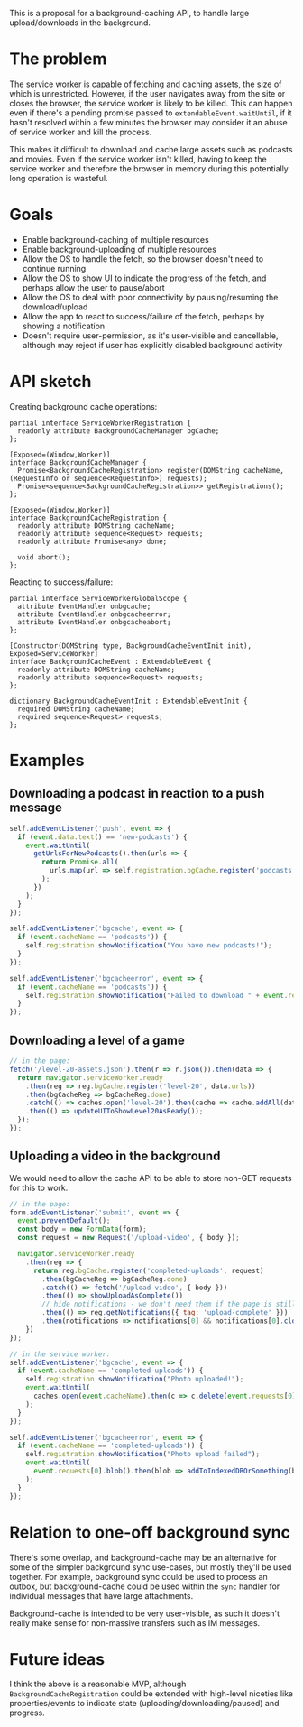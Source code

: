 This is a proposal for a background-caching API, to handle large upload/downloads in the background.

# The problem

The service worker is capable of fetching and caching assets, the size of which is unrestricted. However, if the user navigates away from the site or closes the browser, the service worker is likely to be killed. This can happen even if there's a pending promise passed to `extendableEvent.waitUntil`, if it hasn't resolved within a few minutes the browser may consider it an abuse of service worker and kill the process.

This makes it difficult to download and cache large assets such as podcasts and movies. Even if the service worker isn't killed, having to keep the service worker and therefore the browser in memory during this potentially long operation is wasteful.

# Goals

* Enable background-caching of multiple resources
* Enable background-uploading of multiple resources
* Allow the OS to handle the fetch, so the browser doesn't need to continue running
* Allow the OS to show UI to indicate the progress of the fetch, and perhaps allow the user to pause/abort
* Allow the OS to deal with poor connectivity by pausing/resuming the download/upload
* Allow the app to react to success/failure of the fetch, perhaps by showing a notification
* Doesn't require user-permission, as it's user-visible and cancellable, although may reject if user has explicitly disabled background activity

# API sketch

Creating background cache operations:

```
partial interface ServiceWorkerRegistration {
  readonly attribute BackgroundCacheManager bgCache;
};

[Exposed=(Window,Worker)]
interface BackgroundCacheManager {
  Promise<BackgroundCacheRegistration> register(DOMString cacheName, (RequestInfo or sequence<RequestInfo>) requests);
  Promise<sequence<BackgroundCacheRegistration>> getRegistrations();
};

[Exposed=(Window,Worker)]
interface BackgroundCacheRegistration {
  readonly attribute DOMString cacheName;
  readonly attribute sequence<Request> requests;
  readonly attribute Promise<any> done;

  void abort();
};
```

Reacting to success/failure:

```
partial interface ServiceWorkerGlobalScope {
  attribute EventHandler onbgcache;
  attribute EventHandler onbgcacheerror;
  attribute EventHandler onbgcacheabort;
};

[Constructor(DOMString type, BackgroundCacheEventInit init), Exposed=ServiceWorker]
interface BackgroundCacheEvent : ExtendableEvent {
  readonly attribute DOMString cacheName;
  readonly attribute sequence<Request> requests;
};

dictionary BackgroundCacheEventInit : ExtendableEventInit {
  required DOMString cacheName;
  required sequence<Request> requests;
};
```

# Examples

## Downloading a podcast in reaction to a push message

```js
self.addEventListener('push', event => {
  if (event.data.text() == 'new-podcasts') {
    event.waitUntil(
      getUrlsForNewPodcasts().then(urls => {
        return Promise.all(
          urls.map(url => self.registration.bgCache.register('podcasts', url))
        );
      })
    );
  }
});

self.addEventListener('bgcache', event => {
  if (event.cacheName == 'podcasts')) {
    self.registration.showNotification("You have new podcasts!");
  }
});

self.addEventListener('bgcacheerror', event => {
  if (event.cacheName == 'podcasts')) {
    self.registration.showNotification("Failed to download " + event.requests[0].url);
  }
});
```

## Downloading a level of a game

```js
// in the page:
fetch('/level-20-assets.json').then(r => r.json()).then(data => {
  return navigator.serviceWorker.ready
    .then(reg => reg.bgCache.register('level-20', data.urls))
    .then(bgCacheReg => bgCacheReg.done)
    .catch(() => caches.open('level-20').then(cache => cache.addAll(data.urls)))
    .then(() => updateUIToShowLevel20AsReady());
  });
});
```

## Uploading a video in the background

We would need to allow the cache API to be able to store non-GET requests for this to work.

```js
// in the page:
form.addEventListener('submit', event => {
  event.preventDefault();
  const body = new FormData(form);
  const request = new Request('/upload-video', { body });

  navigator.serviceWorker.ready
    .then(reg => {
      return reg.bgCache.register('completed-uploads', request)
        .then(bgCacheReg => bgCacheReg.done)
        .catch(() => fetch('/upload-video', { body }))
        .then(() => showUploadAsComplete())
        // hide notifications - we don't need them if the page is still open
        .then(() => reg.getNotifications({ tag: 'upload-complete' }))
        .then(notifications => notifications[0] && notifications[0].close())
    })
});
```

```js
// in the service worker:
self.addEventListener('bgcache', event => {
  if (event.cacheName == 'completed-uploads')) {
    self.registration.showNotification("Photo uploaded!");
    event.waitUntil(
      caches.open(event.cacheName).then(c => c.delete(event.requests[0]))
    );
  }
});

self.addEventListener('bgcacheerror', event => {
  if (event.cacheName == 'completed-uploads')) {
    self.registration.showNotification("Photo upload failed");
    event.waitUntil(
      event.requests[0].blob().then(blob => addToIndexedDBOrSomething(blob))
    );
  }
});
```

# Relation to one-off background sync

There's some overlap, and background-cache may be an alternative for some of the simpler background sync use-cases, but mostly they'll be used together. For example, background sync could be used to process an outbox, but background-cache could be used within the `sync` handler for individual messages that have large attachments.

Background-cache is intended to be very user-visible, as such it doesn't really make sense for non-massive transfers such as IM messages.

# Future ideas

I think the above is a reasonable MVP, although `BackgroundCacheRegistration` could be extended with high-level niceties like properties/events to indicate state (uploading/downloading/paused) and progress.
